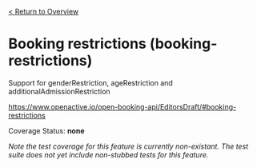 [< Return to Overview](../../README.md)
# Booking restrictions (booking-restrictions)

Support for genderRestriction, ageRestriction and additionalAdmissionRestriction


https://www.openactive.io/open-booking-api/EditorsDraft/#booking-restrictions

Coverage Status: **none**


*Note the test coverage for this feature is currently non-existant. The test suite does not yet include non-stubbed tests for this feature.*



